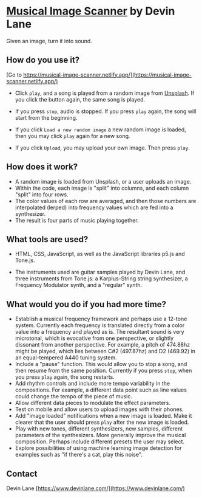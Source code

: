 # [Musical Image Scanner](https://musical-image-scanner.netlify.app/) by Devin Lane
Given an image, turn it into sound.

## How do you use it? 

[Go to https://musical-image-scanner.netlify.app/](https://musical-image-scanner.netlify.app/)

- Click `play`, and a song is played from a random image from [Unsplash](https://unsplash.com/). If you click the button again, the same song is played.

- If you press `stop`, audio is stopped. If you press `play` again, the song will start from the beginning.

- If you click `Load a new random image` a new random image is loaded, then you may click `play` again for a new song.

- If you click `Upload`, you may upload your own image. Then press `play`.

## How does it work?

- A random image is loaded from Unsplash, or a user uploads an image. 
- Within the code, each image is "split" into columns, and each column "split" into four rows. 
- The color values of each row are averaged, and then those numbers are interpolated (lerped) into frequency values which are fed into a synthesizer. 
- The result is four parts of music playing together.

## What tools are used?

- HTML, CSS, JavaScript, as well as the JavaScript libraries p5.js and Tone.js.

- The instruments used are guitar samples played by Devin Lane, and three instruments from Tone.js: a Karplus-String string synthesizer, a Frequency Modulator synth, and a "regular" synth. 

## What would you do if you had more time?

- Establish a musical frequency framework and perhaps use a 12-tone system. Currently each frequency is translated directly from a color value into a frequency and played as is. The resultant sound is very microtonal, which is evocative from one perspective, or slightly dissonant from another perspective. For example, a pitch of 474.88hz might be played, which lies between C#2 (497.87hz) and D2 (469.92) in an equal-tempered A440 tuning system.
- Include a "pause" function. This would allow you to stop a song, and then resume from the same position. Currently if you press `stop`, when you press `play` again, the song restarts.
- Add rhythm controls and include more tempo variability in the compositions. For example, a different data point such as line values could change the tempo of the piece of music.
- Allow different data pieces to modulate the effect parameters.
- Test on mobile and allow users to upload images with their phones.
- Add "image loaded" notifications when a new image is loaded. Make it clearer that the user should press `play` after the new image is loaded.
- Play with new tones, different synthesizers, new samples, different parameters of the synthesizers. More generally improve the musical composition. Perhaps include different presets the user may select.
- Explore possibilities of using machine learning image detection for examples such as "if there's a cat, play this noise". 

## Contact
Devin Lane
[https://www.devinlane.com/](https://www.devinlane.com/)
